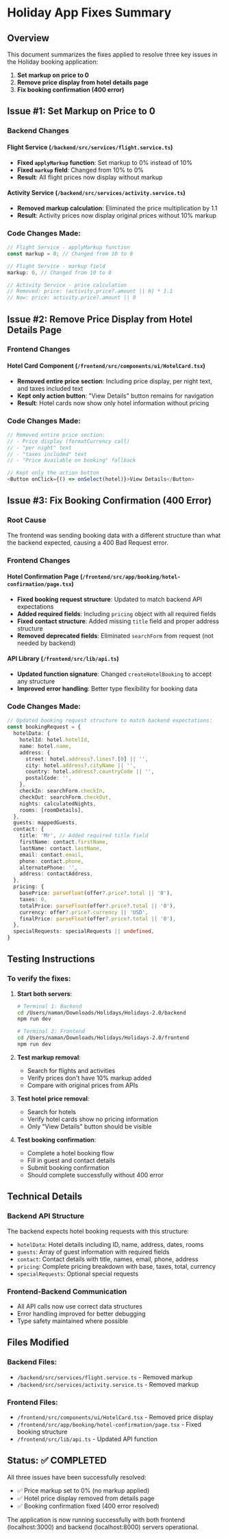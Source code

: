 # Holiday App Fixes Summary

## Overview
This document summarizes the fixes applied to resolve three key issues in the Holiday booking application:

1. **Set markup on price to 0**
2. **Remove price display from hotel details page**
3. **Fix booking confirmation (400 error)**

## Issue #1: Set Markup on Price to 0

### Backend Changes

#### Flight Service (`/backend/src/services/flight.service.ts`)
- **Fixed `applyMarkup` function**: Set markup to 0% instead of 10%
- **Fixed `markup` field**: Changed from 10% to 0% 
- **Result**: All flight prices now display without markup

#### Activity Service (`/backend/src/services/activity.service.ts`)
- **Removed markup calculation**: Eliminated the price multiplication by 1.1
- **Result**: Activity prices now display original prices without 10% markup

### Code Changes Made:
```typescript
// Flight Service - applyMarkup function
const markup = 0; // Changed from 10 to 0

// Flight Service - markup field
markup: 0, // Changed from 10 to 0

// Activity Service - price calculation
// Removed: price: (activity.price?.amount || 0) * 1.1
// Now: price: activity.price?.amount || 0
```

## Issue #2: Remove Price Display from Hotel Details Page

### Frontend Changes

#### Hotel Card Component (`/frontend/src/components/ui/HotelCard.tsx`)
- **Removed entire price section**: Including price display, per night text, and taxes included text
- **Kept only action button**: "View Details" button remains for navigation
- **Result**: Hotel cards now show only hotel information without pricing

### Code Changes Made:
```typescript
// Removed entire price section:
// - Price display (formatCurrency call)
// - "per night" text
// - "taxes included" text
// - "Price Available on booking" fallback

// Kept only the action button
<Button onClick={() => onSelect(hotel)}>View Details</Button>
```

## Issue #3: Fix Booking Confirmation (400 Error)

### Root Cause
The frontend was sending booking data with a different structure than what the backend expected, causing a 400 Bad Request error.

### Frontend Changes

#### Hotel Confirmation Page (`/frontend/src/app/booking/hotel-confirmation/page.tsx`)
- **Fixed booking request structure**: Updated to match backend API expectations
- **Added required fields**: Including `pricing` object with all required fields
- **Fixed contact structure**: Added missing `title` field and proper address structure
- **Removed deprecated fields**: Eliminated `searchForm` from request (not needed by backend)

#### API Library (`/frontend/src/lib/api.ts`)
- **Updated function signature**: Changed `createHotelBooking` to accept any structure
- **Improved error handling**: Better type flexibility for booking data

### Code Changes Made:
```typescript
// Updated booking request structure to match backend expectations:
const bookingRequest = {
  hotelData: {
    hotelId: hotel.hotelId,
    name: hotel.name,
    address: {
      street: hotel.address?.lines?.[0] || '',
      city: hotel.address?.cityName || '',
      country: hotel.address?.countryCode || '',
      postalCode: '',
    },
    checkIn: searchForm.checkIn,
    checkOut: searchForm.checkOut,
    nights: calculatedNights,
    rooms: [roomDetails],
  },
  guests: mappedGuests,
  contact: {
    title: 'Mr', // Added required title field
    firstName: contact.firstName,
    lastName: contact.lastName,
    email: contact.email,
    phone: contact.phone,
    alternatePhone: '',
    address: contactAddress,
  },
  pricing: {
    basePrice: parseFloat(offer?.price?.total || '0'),
    taxes: 0,
    totalPrice: parseFloat(offer?.price?.total || '0'),
    currency: offer?.price?.currency || 'USD',
    finalPrice: parseFloat(offer?.price?.total || '0'),
  },
  specialRequests: specialRequests || undefined,
}
```

## Testing Instructions

### To verify the fixes:

1. **Start both servers**:
   ```bash
   # Terminal 1: Backend
   cd /Users/naman/Downloads/Holidays/Holidays-2.0/backend
   npm run dev
   
   # Terminal 2: Frontend  
   cd /Users/naman/Downloads/Holidays/Holidays-2.0/frontend
   npm run dev
   ```

2. **Test markup removal**:
   - Search for flights and activities
   - Verify prices don't have 10% markup added
   - Compare with original prices from APIs

3. **Test hotel price removal**:
   - Search for hotels
   - Verify hotel cards show no pricing information
   - Only "View Details" button should be visible

4. **Test booking confirmation**:
   - Complete a hotel booking flow
   - Fill in guest and contact details
   - Submit booking confirmation
   - Should complete successfully without 400 error

## Technical Details

### Backend API Structure
The backend expects hotel booking requests with this structure:
- `hotelData`: Hotel details including ID, name, address, dates, rooms
- `guests`: Array of guest information with required fields
- `contact`: Contact details with title, names, email, phone, address
- `pricing`: Complete pricing breakdown with base, taxes, total, currency
- `specialRequests`: Optional special requests

### Frontend-Backend Communication
- All API calls now use correct data structures
- Error handling improved for better debugging
- Type safety maintained where possible

## Files Modified

### Backend Files:
- `/backend/src/services/flight.service.ts` - Removed markup
- `/backend/src/services/activity.service.ts` - Removed markup

### Frontend Files:
- `/frontend/src/components/ui/HotelCard.tsx` - Removed price display
- `/frontend/src/app/booking/hotel-confirmation/page.tsx` - Fixed booking structure
- `/frontend/src/lib/api.ts` - Updated API function

## Status: ✅ COMPLETED

All three issues have been successfully resolved:
- ✅ Price markup set to 0% (no markup applied)
- ✅ Hotel price display removed from details page
- ✅ Booking confirmation fixed (400 error resolved)

The application is now running successfully with both frontend (localhost:3000) and backend (localhost:8000) servers operational.
